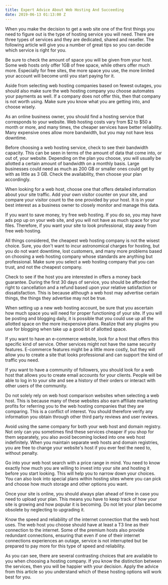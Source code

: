 ```yaml
---
title: Expert Advice About Web Hosting And Succeeding
date: 2019-06-13 01:13:00 Z
---
```


When you make the decision to get a web site one of the first things you need to figure out is the type of hosting service you will need. There are three types of services and they are dedicated, shared and reseller. The following article will give you a number of great tips so you can decide which service is right for you.

Be sure to check the amount of space you will be given from your host. Some web hosts only offer 1GB of free space, while others offer much more. Especially for free sites, the more space you use, the more limited your account will become until you start paying for it.

Aside from selecting web hosting companies based on fewest outages, you should also make sure the web hosting company you choose automates your payments as well. If a company does not offer this, then that company is not worth using. Make sure you know what you are getting into, and choose wisely.

As an online business owner, you should find a hosting service that corresponds to your website. Web hosting costs vary from $2 to $50 a month or more, and many times, the cheaper services have better reliability. Many expensive ones allow more bandwidth, but you may not have less downtime.

Before choosing a web hosting service, check to see their bandwidth capacity. This can be seen in terms of the amount of data that come into, or out of, your website. Depending on the plan you choose, you will usually be allotted a certain amount of bandwidth on a monthly basis. Large businesses could need as much as 200 GB or smaller ones could get by with as little as 3 GB. Check the availability, then choose your plan accordingly.

When looking for a web host, choose one that offers detailed information about your site traffic. Add your own visitor counter on your site, and compare your visitor count to the one provided by your host. It is in your best interest as a business owner to closely monitor and manage this data.

If you want to save money, try free web hosting. If you do so, you may have ads pop up on your web site, and you will not have as much space for your files. Therefore, if you want your site to look professional, stay away from free web hosting.

All things considered, the cheapest web hosting company is not the wisest choice. Sure, you don't want to incur astronomical charges for hosting, but you do not want downtime, lost customers, and many more problems based on choosing a web hosting company whose standards are anything but professional. Make sure you select a web hosting company that you can trust, and not the cheapest company.

Check to see if the host you are interested in offers a money back guarantee. During the first 30 days of service, you should be afforded the right to cancellation and a refund based upon your relative satisfaction or dissatisfaction. This is because although a web host may advertise certain things, the things they advertise may not be true.

When setting up a new web hosting account, be sure that you ascertain how much space you will need for proper functioning of your site. If you will be posting and blogging daily, it is possible that you could use up all the allotted space on the more inexpensive plans. Realize that any plugins you use for blogging when take up a good bit of allotted space.

If you want to have an e-commerce website, look for a host that offers this specific kind of service. Other services might not have the same security features. E-commerce features might be a little more costly, but they will allow you to create a site that looks professional and can support the kind of traffic you need.

If you want to have a community of followers, you should look for a web host that allows you to create email accounts for your clients. People will be able to log in to your site and see a history of their orders or interact with other users of the community.

Do not solely rely on web host comparison websites when selecting a web host. This is because many of these websites also earn affiliate marketing profits for referring you to the web hosting companies that they are comparing. This is a conflict of interest. You should therefore verify any information you obtain through other third party reviews and user reviews.

Avoid using the same company for both your web host and domain registry. Not only can you sometimes find these services cheaper if you shop for them separately, you also avoid becoming locked into one web host indefinitely. When you maintain separate web hosts and domain registries, you are free to change your website's host if you ever feel the need to, without penalty.

Go into your web host search with a price range in mind. You need to know exactly how much you are willing to invest into your site and hosting it before you start looking. This will help you to narrow down your choices. You can also look into special plans within hosting sites where you can pick and choose how much storage and other options you want.

Once your site is online, you should always plan ahead of time in case you need to upload your plan. This means you have to keep track of how your site is growing and how popular it is becoming. Do not let your plan become obsolete by neglecting to upgrading it.

Know the speed and reliability of the internet connection that the web host uses. The web host you choose should have at least a T3 line as their connection to the internet. Some of the premium hosts also provide redundant connections, ensuring that even if one of their internet connections experiences an outage, service is not interrupted but be prepared to pay more for this type of speed and reliability.

As you can see, there are several contrasting choices that are available to you when choosing a hosting company. If you know the distinction between the services, then you will be happier with your decision. Apply the advice from this article so you understand which of these hosting options will work best for you.